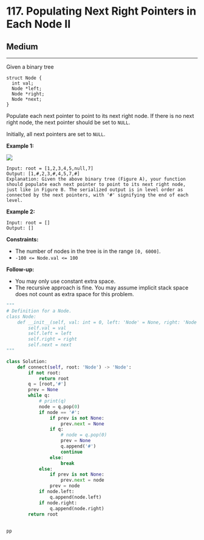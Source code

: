 # 117. Populating Next Right Pointers in Each Node II

## Medium

***

Given a binary tree

```
struct Node {
  int val;
  Node *left;
  Node *right;
  Node *next;
}
```

Populate each next pointer to point to its next right node. If there is no next right node, the next pointer should be set to `NULL`.

Initially, all next pointers are set to `NULL`.

&#x20;

**Example 1:**

![](https://assets.leetcode.com/uploads/2019/02/15/117\_sample.png)

```
Input: root = [1,2,3,4,5,null,7]
Output: [1,#,2,3,#,4,5,7,#]
Explanation: Given the above binary tree (Figure A), your function should populate each next pointer to point to its next right node, just like in Figure B. The serialized output is in level order as connected by the next pointers, with '#' signifying the end of each level.
```

**Example 2:**

```
Input: root = []
Output: []
```

&#x20;

**Constraints:**

* The number of nodes in the tree is in the range `[0, 6000]`.
* `-100 <= Node.val <= 100`

&#x20;

**Follow-up:**

* You may only use constant extra space.
* The recursive approach is fine. You may assume implicit stack space does not count as extra space for this problem.

```python
"""
# Definition for a Node.
class Node:
    def __init__(self, val: int = 0, left: 'Node' = None, right: 'Node' = None, next: 'Node' = None):
        self.val = val
        self.left = left
        self.right = right
        self.next = next
"""

class Solution:
    def connect(self, root: 'Node') -> 'Node':
        if not root:
            return root
        q = [root,'#']
        prev = None
        while q:
            # print(q)
            node = q.pop(0)
            if node == '#':
                if prev is not None:
                    prev.next = None
                if q:
                    # node = q.pop(0)
                    prev = None
                    q.append('#')
                    continue
                else:
                    break
            else:
                if prev is not None:
                    prev.next = node
                prev = node
            if node.left:
                q.append(node.left)
            if node.right:
                q.append(node.right)
        return root
            
            
pp
```
